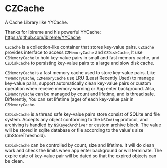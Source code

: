 # CZCache
A Cache Library like YYCache.

 Thanks for ibireme and his powerful YYCache:  
 https://github.com/ibireme/YYCache
 
 `CZCache` is a collection-like container that stores key-value pairs.
 `CZCache` provides interface to access `CZMemoryCache` and `CZDiskCache`, It use `CZMemoryCache` to hold 
 key-value pairs in small and fast memory cache, and `CZDiskCache` to persisting key-value pairs to a large 
 and slow disk cache.
 
 `CZMemoryCache` is a fast memory cache used to store key-value pairs.
 Like `YYMemoryCache`, `CZMemoryCache` use LRU (Least Recently Used) to manage key-value pairs,
 support automatically clean key-value pairs or custom operation when receive memory warning
 or App enter background. Also, `CZMemoryCache` can be managed by count and lifetime, and is 
 thread safe.
 Differently, You can set lifetime (age) of each key-value pair in `CZMemoryCache`.
 
 `CZDiskCache` is a thread safe key-value pairs store consist of SQLite and file system. 
 Accepts any object conforming to the `NSCoding` protocol, and archiving is handled by `NSKeyedArchiver`
 or custom archive block. 
 The value will be stored in sqlite database or file according to the value's size (dbStoreThreshold).
 
 `CZDiskCache` can be controlled by count, size and lifetime. It will do clean work and check the limits 
 when app enter background or will terminate. The expire date of key-value pair will be dated so that 
 the expired objects can be clean.
